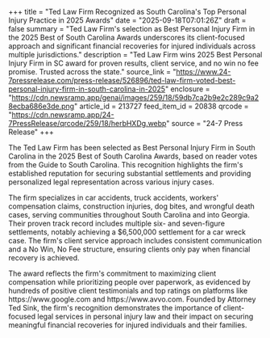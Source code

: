 +++
title = "Ted Law Firm Recognized as South Carolina's Top Personal Injury Practice in 2025 Awards"
date = "2025-09-18T07:01:26Z"
draft = false
summary = "Ted Law Firm's selection as Best Personal Injury Firm in the 2025 Best of South Carolina Awards underscores its client-focused approach and significant financial recoveries for injured individuals across multiple jurisdictions."
description = "Ted Law Firm wins 2025 Best Personal Injury Firm in SC award for proven results, client service, and no win no fee promise. Trusted across the state."
source_link = "https://www.24-7pressrelease.com/press-release/526896/ted-law-firm-voted-best-personal-injury-firm-in-south-carolina-in-2025"
enclosure = "https://cdn.newsramp.app/genai/images/259/18/59db7ca2b9e2c289c9a28ecba686e3de.png"
article_id = 213727
feed_item_id = 20838
qrcode = "https://cdn.newsramp.app/24-7PressRelease/qrcode/259/18/herbHXDg.webp"
source = "24-7 Press Release"
+++

<p>The Ted Law Firm has been selected as Best Personal Injury Firm in South Carolina in the 2025 Best of South Carolina Awards, based on reader votes from the Guide to South Carolina. This recognition highlights the firm's established reputation for securing substantial settlements and providing personalized legal representation across various injury cases.</p><p>The firm specializes in car accidents, truck accidents, workers' compensation claims, construction injuries, dog bites, and wrongful death cases, serving communities throughout South Carolina and into Georgia. Their proven track record includes multiple six- and seven-figure settlements, notably achieving a $6,500,000 settlement for a car wreck case. The firm's client service approach includes consistent communication and a No Win, No Fee structure, ensuring clients only pay when financial recovery is achieved.</p><p>The award reflects the firm's commitment to maximizing client compensation while prioritizing people over paperwork, as evidenced by hundreds of positive client testimonials and top ratings on platforms like https://www.google.com and https://www.avvo.com. Founded by Attorney Ted Sink, the firm's recognition demonstrates the importance of client-focused legal services in personal injury law and their impact on securing meaningful financial recoveries for injured individuals and their families.</p>